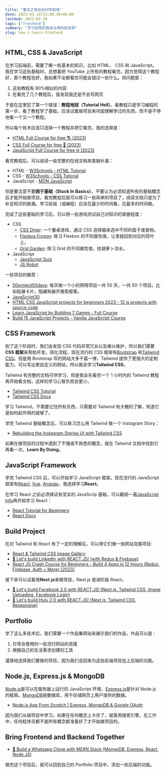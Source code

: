 ```yaml
---
title: "重生之我会如何学前端"
date: 2023-03-15T23:09:30+08:00
lastmod: 2023-03-29
tags: ["frontend"]
summary: "学习前端的路线与用到的资源"
slug: how-i-learn-frontend
---
```


## HTML, CSS & JavaScript

在学习前端前，需要了解一些基本的知识，比如 HTML、 CSS 和 JavaScript。我在学习这些基础时，总想着把 YouTube 上所有的教程看完，因为觉得这个教程好，那个教程也好，我如果不全都看完可能会错过一些什么。但问题是：

1. 这些教程有 80%相似的内容
2. 在看完了几个教程后，我发现我还是不会写网页

于是在这里犯了第一个错误：**教程地狱（Tutorial Hell）**。看教程只是学习编程的第一步，看了教程学了基础，应该试着做项目来巩固理解学过的东西，而不是不停地看一个又一个教程。

所以每个技术应该只选择一个教程并把它看完，我的选择是：

- [HTML Full Course for free 🌎 (2023)](https://youtu.be/HD13eq_Pmp8)
- [CSS Full Course for free 🎨 (2023)](https://youtu.be/8dWL3wF_OMw)
- [JavaScript Full Course for free 🌐 (2023)](https://youtu.be/8dWL3wF_OMw)

看完教程后，可以阅读一些完整的在线文档来查缺补漏：

- HTML - [W3Schools - HTML Tutorial](https://www.w3schools.com/html/default.asp)
- CSS - [W3Schools - CSS Tutorial](https://www.w3schools.com/css/default.asp)
- JavaScript - [MDN JavaScript](https://developer.mozilla.org/en-US/docs/Web/JavaScript/Reference)

但是要注意不要**困于基础（Stuck In Basics）**，不要认为必须知道所有的基础概念后才能开始做项目。看完教程后就可以练习一些简单的项目了，阅读文档只是为了补足知识的缺漏。学习前端（或编程）应该花最少的时间看，花最多的时间做。

完成了这些基础的学习后，可以用一些游戏测试自己对知识的掌握程度：

- CSS
  - [CSS Diner](https://flukeout.github.io/): 一个餐桌游戏，通过 CSS 选择器来选中不同的盘子或食物。
  - [Flexbox Froggy](https://flexboxfroggy.com/): 练习 Flexbox 的不同属性值，让青蛙回到对应的荷叶上。
  - [Grid Garden](https://cssgridgarden.com/): 练习 Grid 的不同属性值，给胡萝卜浇水。
- JavaScript
  - [JavaScript Quiz](http://javascriptquiz.com/)
  - [JS Robot](https://lab.reaal.me/jsrobot/#level=1&language=en)

一些项目的推荐：

- [50project50days](https://github.com/bradtraversy/50projects50days): 每天做一个小的网呀项目一共 50 天，一共 50 个项目。比如拓展卡片，隐藏和展开搜索框等。
- [JavaScript30](https://javascript30.com/)
- [HTML CSS JavaScript projects for beginners 2023 - 12 js projects with source code](https://youtu.be/-7JSF_aATJg)
- [Learn JavaScript by Building 7 Games - Full Course](https://youtu.be/ec8vSKJuZTk)
- [Build 15 JavaScript Projects - Vanilla JavaScript Course](https://youtu.be/3PHXvlpOkf4)

## CSS Framework

到了这个阶段时，我们会发现 CSS 代码非常冗长以及难以维护，所以我们需要**CSS 框架**来帮助开发，简化流程。现在流行的 CSS 框架有[Bootstrap](https://getbootstrap.com/) 和[Tailwind CSS](https://tailwindcss.com/)。但是用 Bootstrap 写的网站大多千篇一律，Tailwind 提供了更强大的定制能力，可以写出更自定义的网站，所以我会学习**Tailwind CSS**。

Tailwind 有完整的文档可供学习，但是我会先看完一个 1 小时内的 Tailwind 教程再开始看文档，这样的学习心智负担会更小。

- [Tailwind CSS Tutorial](https://www.youtube.com/watch?v=bxmDnn7lrnk&list=PL4cUxeGkcC9gpXORlEHjc5bgnIi5HEGhw)
- [Tailwind CSS Docs](https://tailwindcss.com/docs/installation)

学习 Tailwind，不需要记住所有东西，只需要对 Tailwind 有大概的了解，知道它是如何起作用的就够了。

学完 Tailwind 基础概念后，可以练习怎么用 Tailwind 做一个 Instagram Story：

- [Rebuilding the Instagram Stories UI with Tailwind CSS](https://youtu.be/v74SZBVMPa0)

如果在做项目的过程中遇到了不懂或不熟悉的概念，就在 Tailwind 文档中找到它再看一次，**Learn By Doing**。

## JavaScript Framework

学完 Tailwind CSS 后，可以开始学习 JavaScript 框架。现在流行的 JavaScript 框架有[React](https://reactjs.org/), [Vue](https://vuejs.org/), [Angular](https://angular.io/)。我选择学习**React**。

在学习 React 之前必须保证有坚实的 JavaScrip 基础，可以翻阅一遍[JavaScript Info](https://javascript.info/)再开始学习 React：

- [React Tutorial for Beginners](https://youtu.be/SqcY0GlETPk)
- [React Docs](https://reactjs.org/docs/getting-started.html)

## Build Project

在对 Tailwind 和 React 有了一定的理解后，可以用它们做一些网站克隆项目:

- [React & Tailwind CSS Image Gallery](https://youtu.be/FiGmAI5e91M)
- [🔴 Let's build LinkedIn with REACT.JS! (with Redux & Firebase)](https://www.youtube.com/live/QaYts9sPmcY?feature=share)
- [React JS Crash Course for Beginners - Build 4 Apps in 12 Hours (Redux, Firebase, Auth + More) [2023]](https://youtu.be/tbvguOj8C-o)

接下来可以试着用**Next.js**来做项目，Next.js 是进阶版 React。

- [🔴 Let's build Facebook 2.0 with REACT.JS! (Next.js, Tailwind CSS, Image Uploading, Facebook Login)](https://www.youtube.com/live/dBotWYKYYWc?feature=share)
- [🔴 Let's build Hulu 2.0 with REACT.JS! (Next.js, Tailwind CSS, Responsive)](https://www.youtube.com/live/MqDlsjc8GLo?feature=share)

## Portfolio

学了这么多技术后，我们需要一个作品集网站来展示我们的作品，作品可以是：

1. 日常会使用的一些流行网站的克隆
2. 根据自己的生活需求创建的工具

谨慎地选择我们要做的项目，因为我们会回来为这些前端项目加上后端的功能。

## Node.js, Express.js & MongoDB

[Node.js](https://nodejs.org/en/)是可以在服务器上运行的 JavaScript 环境，[Express.js](https://expressjs.com/)是针对 Node.js 的框架。[MongoDB](https://www.mongodb.com/)是数据库，用于存储网页上用户提供的数据。

- [Node.js App From Scratch | Express, MongoDB & Google OAuth](https://youtu.be/SBvmnHTQIPY)

因为我们从做项目中学习，如果在任何概念上卡住了，就善用搜索引擎。在工作中，任何程序员都不是所有概念都准备好了才开始做项目的。

## Bring Frontend and Backend Together

- [🔴 Build a Whatsapp Clone with MERN Stack (MongoDB, Express, React, Node JS)](https://www.youtube.com/live/gzdQDxzW2Tw?feature=share)

做完这个项目后，就可以回到自己的 Portfolio 项目中，添加一些后端的功能。
